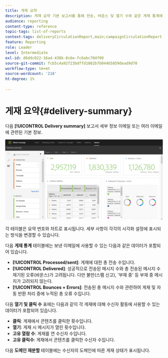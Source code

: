 ```yaml
---
title: 게재 요약
description: 게재 요약 기본 보고서를 통해 전송, 바운스 및 열기 수와 같은 게재 통계에 대해 알아봅니다.
audience: reporting
content-type: reference
topic-tags: list-of-reports
context-tags: deliveryCirculationReport,main;campaignCirculationReport,main;programCirculationReport,main
feature: Reporting
role: Leader
level: Intermediate
exl-id: d6ddc022-16ad-438b-8c6e-fc6abc704f09
source-git-commit: fcb5c4a92f23bdffd1082b7b044b5859dead9d70
workflow-type: tm+mt
source-wordcount: '218'
ht-degree: 1%

---
```


# 게재 요약{#delivery-summary}

다음 **[!UICONTROL Delivery summary]** 보고서 세부 정보 이메일 또는 여러 이메일에 관련된 기본 정보.

![](assets/campaign_reports_1.png)

각 테이블은 요약 번호와 차트로 표시됩니다. 세부 사항이 각각의 시각화 설정에 표시되는 방식을 변경할 수 있습니다.

다음 **게재 통계** 테이블에는 보낸 이메일에 사용할 수 있는 다음과 같은 데이터가 포함되어 있습니다.

* **[!UICONTROL Processed/sent]**: 게재에 대한 총 전송 수입니다.
* **[!UICONTROL Delivered]**: 성공적으로 전송된 메시지 수와 총 전송된 메시지 수 제기된 오류(바운스)가 고려됩니다. 다만 불만(스팸 신고), &#39;부재 중&#39; 등 부재 중 메시지가 고려되지 않는다.
* **[!UICONTROL Bounces + Errors]**: 전송된 총 메시지 수와 관련하여 게재 및 자동 반환 처리 중에 누적된 총 오류 수입니다.

다음 **열기 및 클릭 수** 표에는 다음과 같이 각 게재에 대해 수신자 활동에 사용할 수 있는 데이터가 포함되어 있습니다.

* **클릭**: 게재에서 콘텐츠를 클릭한 횟수입니다.
* **열기**: 게재 시 메시지가 열린 횟수입니다.
* **고유 열람 수**: 게재를 연 수신자 수입니다.
* **고유 클릭수**: 게재에서 콘텐츠를 클릭한 수신자 수입니다.

다음 **도메인 재분할** 테이블에는 수신자의 도메인에 따른 게재 상태가 표시됩니다.
